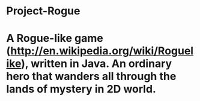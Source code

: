 Project-Rogue
=============
A Rogue-like game (http://en.wikipedia.org/wiki/Roguelike), written in Java. An ordinary hero that wanders all through the lands of mystery in 2D world.
=======
